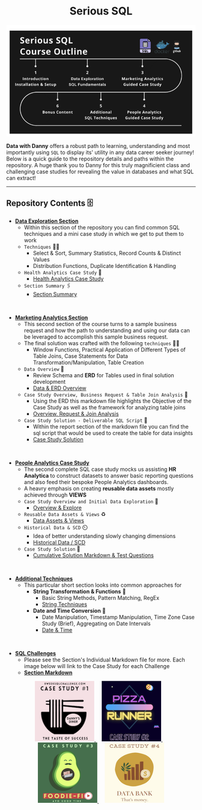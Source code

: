 <h1 style="text-align: center;">Serious SQL</h1>

![Learning Path](images/course_outline.png)

**Data with Danny** offers a robust path to learning, understanding and most importantly using `SQL` to display its' utility in any data career seeker journey! Below is a quick guide to the repository details and paths within the repository. A huge thank you to Danny for this truly magnificient class and challenging case studies for revealing the value in databases and what SQL can extract!

---

## Repository Contents 🗄️
* **[Data Exploration Section](/Data%20Exploration)**
    - Within this section of the repository you can find common SQL techniques and a mini case study in which we get to put them to work
    - `Techniques` 🤹‍♂️ 
        * Select & Sort, Summary Statistics, Record Counts & Distinct Values
        * Distribution Functions, Duplicate Identification & Handling
    - `Health Analytics Case Study` 🥼
        * [Health Analytics Case Study](/Data%20Exploration/HealthAnalytics_CaseStudy_Mini)
    - `Section Summary` 🖇️
        * [Section Summary](/Data%20Exploration/Summary_Notes/First_Section_Review.md)

<br>

* **[Marketing Analytics Section](/Marketing_Analytics_CaseStudy/)** 
    - This second section of the course turns to a sample business request and how the path to understanding and using our data can be leveraged to accomplish this sample business request.
    - The final solution was crafted with the following `techniques` 🤹‍♂️ 
        * Window Functions, Practical Application of Different Types of Table Joins, Case Statements for Data Transformation/Manipulation, Table Creation
    - `Data Overview` :page_with_curl:
        * Review Schema and **ERD** for Tables used in final solution development
        * [Data & ERD Overview](/Marketing_Analytics_CaseStudy/Understanding_Data.md)
    - `Case Study Overview, Business Request & Table Join Analysis` 🧾
        * Using the ERD this markdown file highlights the Objective of the Case Study as well as the framework for analyzing table joins
        * [Overview, Request & Join Analysis](/Marketing_Analytics_CaseStudy/MultipleTableJoins_CStudyReview.md)
    - `Case Study Solution - Deliverable SQL Script` :envelope_with_arrow:
        * Within the report section of the markdown file you can find the sql script that would be used to create the table for data insights 
        * [Case Study Solution](/Marketing_Analytics_CaseStudy/Sql_ScriptingSol.md)

<br>

* **[People Analytics Case Study](/People_Analytics)**
    - The second complete SQL case study mocks us assisting **HR Analytica** to construct datasets to answer basic reporting questions and also feed their bespoke People Analytics dashboards.
    - A heavry emphasis on creating **reusable data assets** mostly achieved through **VIEWS**
    - `Case Study Overview and Initial Data Exploration` 📃
        * [Overview & Explore](/People_Analytics/CaseStudy_Intro.md)
    - `Reusable Data Assets & Views` ♻️
        * [Data Assets & Views](/People_Analytics/DataAssets_Views.md)
    - `Historical Data & SCD` ⏲️
        * Idea of better understanding slowly changing dimensions
        * [Historical Data / SCD](/People_Analytics/SnapShot_HistoricData.md)
    - `Case Study Solution` 📑
        * [Cumulative Solution Markdown & Test Questions](/People_Analytics/HR_AnalyticsCStudy.md)

<br>

* **[Additional Techniques](/AdditionalTechniques)**
    - This particular short section looks into common approaches for 
        - **String Transformation & Functions** 🧵
            * Basic String Methods, Pattern Matching, RegEx
            * [String Techniques](/AdditionalTechniques/Str_Transformations.md) 
        - **Date and Time Conversion** 📅
            * Date Manipulation, Timestamp Manipulation, Time Zone Case Study (Brief), Aggregating on Date Intervals
            * [Date & Time](/AdditionalTechniques/Date_Time_Transformations.md)

<br>

* **[SQL Challenges](/Sql_Challenges)**
    - Please see the Section's Individual Markdown file for more. Each image below will link to the Case Study for each Challenge
    - **[Section Markdown](/Sql_Challenges/SqlChallenges.md)**

<p align="center">
    <a href="/Sql_Challenges/1_DannyDiner/Danny_Diners_Challenge.md">
        <img alt="Danny's Diner" src="images/case_study_1_clp.png"
        height="160" width="158">
    </a>
&nbsp; &nbsp;
    <a href="/Sql_Challenges/2_PizzaRunner/Pizza_Runner.md">
        <img alt="Pizza Runner" src="images/case_study_2_clp.png" height="160" width="158">
    </a>
&nbsp; &nbsp;
    <a href="/Sql_Challenges/3_Foodie_Fi/Foddie_Fi.md">
        <img alt="Foodie Fi" src="images/case_study_3.png" height="160" width="158">
    </a>
&nbsp; &nbsp;
    <a href="/Sql_Challenges/4_DataBank/Data_Bank_CStudy.md">
        <img alt="Data Bank" src="images/case_study_4.png" height="160" width="158">
    </a>
</p>
